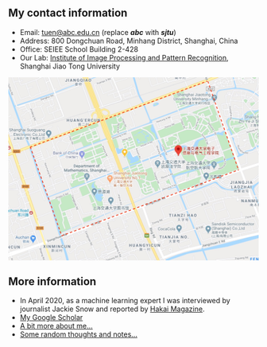 ## My contact information
* Email: tuen@abc.edu.cn (replace **_abc_** with **_sjtu_**)
* Address: 800 Dongchuan Road, Minhang District, Shanghai, China
* Office: SEIEE School Building 2-428
* Our Lab: [Institute of Image Processing and Pattern Recognition](http://www.pami.sjtu.edu.cn/En/Home), Shanghai Jiao Tong University
<div style="text-align:center"><img src="sjtumap.jpeg" title="Minhang Campus" alt="Markdown Monster icon" align="center" width="600" /></div>

## More information
* In April 2020, as a machine learning expert I was interviewed by journalist Jackie Snow and reported by [Hakai Magazine](https://www.hakaimagazine.com/news/the-invisible-vector/).
* [My Google Scholar](https://scholar.google.com/citations?user=TDg-0cQAAAAJ&hl=en)
* [A bit more about me...](me.md)
* [Some random thoughts and notes...](notes.md)
